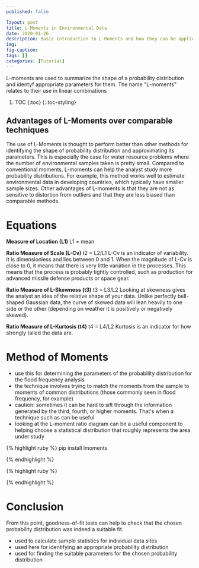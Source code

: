 ```yaml
---
published: false

layout: post
title: L-Moments in Environmental Data
date: 2020-01-26
description: Basic introduction to L-Moments and how they can be applied to estimating probability distributions for environmental datasets. 
img:  
fig-caption:
tags: []
categories: [Tutorial]
---
```


L-moments are used to summarize the shape of a probability distribution and identyf appropriate parameters for them. The name "L-moments" relates to their use in linear combinations 
1. TOC
{:toc}
{:.toc-styling}

## Advantages of L-Moments over comparable techniques
The use of L-Moments is thought to perform better than other methods for identifying the shape of probability distribution and approximating its parameters. This is especially the case for water resource problems where the number of environmental samples taken is pretty small. Compared to conventional moments, L-moments can help the analyst study more probability distributions. For example, this method works well to estimate environmental data in developing countries, which typically have smaller sample sizes. Other advantages of L-moments is that they are not as sensitive to distortion from outliers and that they are less biased than comparable methods.

# Equations
**Measure of Location (L1)**
  L1 = mean

**Ratio Measure of Scale (L-Cv)**
  t2 = L2/L1
  L-Cv is an indicator of variability. It is dimensionless and lies between 0 and 1. When the magnitude of L-Cv is close to 0, it means that there is very little variation in the processes. This means that the process is probably tightly controlled, such as production for advanced missile defense products or space gear.

**Ratio Measure of L-Skewness (t3)**
  t3 = L3/L2
  Looking at skewness gives the analyst an idea of the relative shape of your data. Unlike perfectly bell-shaped Gaussian data, the curve of skewed data will lean heavily to one side or the other (depending on weather it is positively or negatively skewed).

**Ratio Measure of L-Kurtosis (t4)**
  t4 = L4/L2
  Kurtosis is an indicator for how strongly tailed the data are. 

# Method of Moments
- use this for determining the parameters of the probability distribution for the flood frequency analysis
- the technique involves trying to match the moments from the sample to moments of common distributions (those commonly seen in flood frequency, for example)
- caution: sometimes it can be hard to sift through the information generated by the third, fourth, or higher moments. That's when a technique such as <smoothing> can be useful
- looking at the L-moment ratio diagram can be a useful component to helping choose a statistical distribution that roughly represents the area under study


{% highlight ruby %}
pip install lmoments
                    
{% endhighlight %}


{% highlight ruby %}
        
                    
{% endhighlight %}


# Conclusion
From this point, goodness-of-fit tests can help to check that the chosen probability distribution was indeed a suitable fit.
- used to calculate sample statistics for individual data sites
- used here for identifying an appropriate probability distribution
- used for finding the suitable parameters for the chosen probability distribution